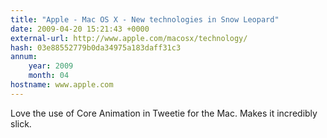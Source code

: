 ```yaml
---
title: "Apple - Mac OS X - New technologies in Snow Leopard"
date: 2009-04-20 15:21:43 +0000
external-url: http://www.apple.com/macosx/technology/
hash: 03e88552779b0da34975a183daff31c3
annum:
    year: 2009
    month: 04
hostname: www.apple.com
---
```


Love the use of Core Animation in Tweetie for the Mac. Makes it incredibly slick. 
